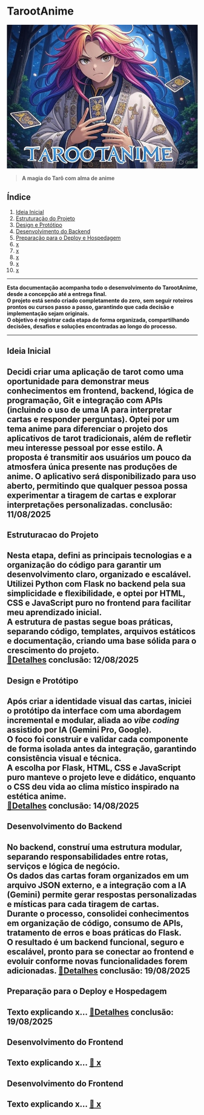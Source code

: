 # TarootAnime

![Capa do Projeto](app/static/img/capa.jpg)  
> **A magia do Tarô com alma de anime**

## Índice
1. [Ideia Inicial](#ideia-inicial)
2. [Estruturação do Projeto](#estruturacao-do-projeto)
3. [Design e Protótipo](#design-e-prototipo)
4. [Desenvolvimento do Backend](#desenvolvimento-do-backend)
5. [Preparação para o Deploy e Hospedagem](#x)
6. [x](#x)
7. [x](#x)
8. [x](#x)
9. [x](#x)
10. [x](#x)

---

**Esta documentação acompanha todo o desenvolvimento do TarootAnime, desde a concepção até a entrega final.  
O projeto está sendo criado completamente do zero, sem seguir roteiros prontos ou cursos passo a passo, garantindo que cada decisão e implementação sejam originais.  
O objetivo é registrar cada etapa de forma organizada, compartilhando decisões, desafios e soluções encontradas ao longo do processo.**

---

## Ideia Inicial
Decidi criar uma aplicação de tarot como uma oportunidade para demonstrar meus conhecimentos em **frontend**, **backend**, **lógica de programação**, **Git** e **integração com APIs** (incluindo o uso de uma IA para interpretar cartas e responder perguntas).
Optei por um **tema anime** para diferenciar o projeto dos aplicativos de tarot tradicionais, além de refletir meu interesse pessoal por esse estilo. A proposta é transmitir aos usuários um pouco da atmosfera única presente nas produções de anime.
O aplicativo será disponibilizado para uso aberto, permitindo que qualquer pessoa possa experimentar a tiragem de cartas e explorar interpretações personalizadas.
conclusão: 11/08/2025
---

## Estruturacao do Projeto
Nesta etapa, defini as principais tecnologias e a organização do código para garantir um desenvolvimento claro, organizado e escalável.  
Utilizei Python com Flask no backend pela sua simplicidade e flexibilidade, e optei por HTML, CSS e JavaScript puro no frontend para facilitar meu aprendizado inicial.  
A estrutura de pastas segue boas práticas, separando código, templates, arquivos estáticos e documentação, criando uma base sólida para o crescimento do projeto.  
[📄Detalhes](docs/02_estruturacao.md)
conclusão: 12/08/2025
---

## Design e Protótipo
Após criar a identidade visual das cartas, iniciei o protótipo da interface com uma abordagem incremental e modular, aliada ao *vibe coding* assistido por IA (Gemini Pro, Google).  
O foco foi construir e validar cada componente de forma isolada antes da integração, garantindo consistência visual e técnica.  
A escolha por Flask, HTML, CSS e JavaScript puro manteve o projeto leve e didático, enquanto o CSS deu vida ao clima místico inspirado na estética anime.  
[📄Detalhes](docs/03_design_prototipo.md)
conclusão: 14/08/2025
---

## Desenvolvimento do Backend
No backend, construí uma **estrutura modular**, separando responsabilidades entre rotas, serviços e lógica de negócio.  
Os dados das cartas foram organizados em um arquivo JSON externo, e a integração com a **IA (Gemini)** permite gerar respostas personalizadas e místicas para cada tiragem de cartas.  
Durante o processo, consolidei conhecimentos em **organização de código, consumo de APIs, tratamento de erros** e boas práticas do Flask.  
O resultado é um backend funcional, seguro e escalável, pronto para se conectar ao frontend e evoluir conforme novas funcionalidades forem adicionadas.
[📄Detalhes](docs/04_backend_integracoes.md)
conclusão: 19/08/2025
---

## Preparação para o Deploy e Hospedagem
Texto explicando x...
[📄Detalhes](docs/05_deploy_hospedagem.md)
conclusão: 19/08/2025
---

## Desenvolvimento do Frontend
Texto explicando x...
[📄 x](x.md)
---

## Desenvolvimento do Frontend
Texto explicando x...
[📄 x](x.md)
---